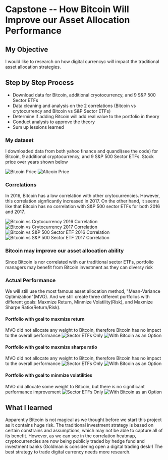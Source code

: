 # Capstone -- How Bitcoin Will Improve our Asset Allocation Performance

## My Objective

I would like to research on how digital currencyc will impact the traditional asset allocation strategies.


## Step by Step Process
- Download data for Bitcoin, additional cryotocurrency, and 9 S&P 500 Sector ETFs
- Data cleaning and analysis on the 2 correlations (Bitcoin vs crytocurrency and Bitcoin vs S&P Sector ETFs)
- Determine if adding Bitcoin will add real value to the portfolio in theory
- Conduct analysis to approve the theory
- Sum up lessions learned



### My dataset

I downloaded data from both yahoo finance and quandl(see the code) for Bitcoin, 9 additional cryptocurrency, and 9 S&P 500 Sector ETFs. Stock price over years shown below

![Bitcoin Price](./Bitcoin_price.png)
![Altcoin Price](./Cryptocurrency_price.png)


### Correlations

In 2016, Bitcoin has a low correlation with other crytocurrencies. However, this correlation signficantly increased in 2017. On the other hand, it seems like that Bitcoin has no correlation with S&P 500 sector ETFs for both 2016 and 2017.

![Bitcoin vs Crytocurrency 2016 Correlation](./Bitcoin_Crytocurrency_Correlation_2016.png)
![Bitcoin vs Crytocurrency 2017 Correlation](./Bitcoin_Crytocurrency_Correlation_2017.png)
![Bitcoin vs S&P 500 Sector ETF 2016 Correlation](./Bitcoin_SectorETF_Correlation_2016.png)
![Bitcoin vs S&P 500 Sector ETF 2017 Correlation](./Bitcoin_SectorETF_Correlation_2017.png)


### Bitcoin may improve our asset allocation ability

Since Bitcoin is nor correlated with our traditional sector ETFs, portfolio managers may benefit from Bitcoin investment as they can diversy risk



### Actual Performance

We will still use the most famous asset allocation method, "Mean-Variance Optimization"(MVO). And we still create three different portfolios with different goals: Maxmize Return, Minmize Volatility(Risk), and Maxmize Sharpe Ratio(Return/Risk).


#### Portfolio with goal to maxmize return

MVO did not allocate any weight to Bitcoin, therefore Bitcoin has no impact to the overall performance
![Sector ETFs Only](./with_bitcoin_maxRet.png)
![With Bitcoin as an Option](./SectorETF_Only_maxRet.png)


#### Portfolio with goal to maxmize sharpe ratio

MVO did not allocate any weight to Bitcoin, therefore Bitcoin has no impact to the overall performance
![Sector ETFs Only](./with_bitcoin_maxSharpe.png)
![With Bitcoin as an Option](./SectorETF_Only_maxSharpe.png)


#### Portfolio with goal to minmize volatilities

MVO did allocate some weight to Bitcoin, but there is no significant performance improvement
![Sector ETFs Only](./with_bitcoin_minVol.png)
![With Bitcoin as an Option](./SectorETF_Only_minVol.png)

## What I learned
Apparently Bitcoin is not magical as we thought before we start this project as it contains huge risk. 
The traditional investment strategy is based on certain constrains and assumptions, which may not be able to capture all of its benefit.
However, as we can see in the correlation heatmap, cryptocurrencies are now being publicly traded by hedge fund and investment banks (Goldman is considering open a digital trading desk!)
The best strategy to trade digital currency needs more research.